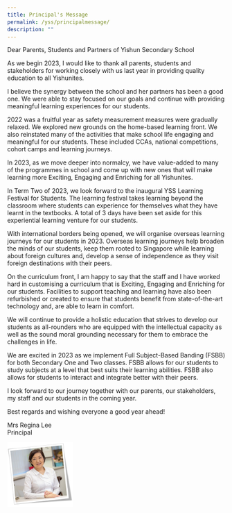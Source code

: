 ```yaml
---
title: Principal's Message
permalink: /yss/principalmessage/
description: ""
---
```


Dear Parents, Students and Partners of Yishun Secondary School

As we begin 2023, I would like to thank all parents, students and stakeholders for working closely with us last year in providing quality education to all Yishunites. 

I believe the synergy between the school and her partners has been a good one. We were able to stay focused on our goals and continue with providing meaningful learning experiences for our students.

2022 was a fruitful year as safety measurement measures were gradually relaxed.  We explored new grounds on the home-based learning front. We also reinstated many of the activities that make school life engaging and meaningful for our students. These included CCAs, national competitions, cohort camps and learning journeys. 

In 2023, as we move deeper into normalcy, we have value-added to many of the programmes in school and come up with new ones that will make learning more Exciting, Engaging and Enriching for all Yishunites. 

In Term Two of 2023, we look forward to the inaugural YSS Learning Festival for Students. The learning festival takes learning beyond the classroom where students can experience for themselves what they have learnt in the textbooks.  A total of 3 days have been set aside for this experiential learning venture for our students. 

With international borders being opened, we will organise overseas learning journeys for our students in 2023. Overseas learning journeys help broaden the minds of our students, keep them rooted to Singapore while learning about foreign cultures and, develop a sense of independence as they visit foreign destinations with their peers. 

On the curriculum front, I am happy to say that the staff and I have worked hard in customising a curriculum that is Exciting, Engaging and Enriching for our students. Facilities to support teaching and learning have also been refurbished or created to ensure that students benefit from state-of-the-art technology and, are able to learn in comfort.

We will continue to provide a holistic education that strives to develop our students as all-rounders who are equipped with the intellectual capacity as well as the sound moral grounding necessary for them to embrace the challenges in life. 

We are excited in 2023 as we implement Full Subject-Based Banding (FSBB) for both Secondary One and Two classes. FSBB allows for our students to study subjects at a level that best suits their learning abilities. FSBB also allows for students to interact and integrate better with their peers.

I look forward to our journey together with our parents, our stakeholders, my staff and our students in the coming year.

Best regards and wishing everyone a good year ahead!

Mrs Regina Lee
<br>Principal

<img src="/images/Principal-2.jpg" style="width:30%" align="left">